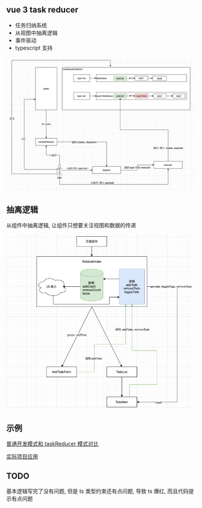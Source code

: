 ## vue 3 task reducer

- 任务归纳系统
- 从视图中抽离逻辑
- 事件驱动
- typescript 支持

![preview](./assets/process.png)

## 抽离逻辑

从组件中抽离逻辑, 让组件只想要关注视图和数据的传递

![extract-logic](https://raw.githubusercontent.com/liaohui5/images/main/images/202207271349247.png)

## 示例

[普通开发模式和 taskReducer 模式对比](https://github.com/liaohui5/vue3-dispatcher-demo)

[实际项目应用](https://github.com/lh5sa/vue3-client)

## TODO

基本逻辑写完了没有问题, 但是 ts 类型约束还有点问题, 导致 ts 爆红, 而且代码提示有点问题
